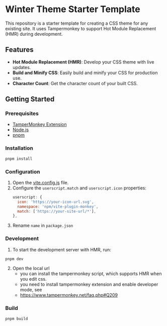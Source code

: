 # Winter Theme Starter Template

This repository is a starter template for creating a CSS theme for any existing site. It uses Tampermonkey to support Hot Module Replacement (HMR) during development.

## Features

- **Hot Module Replacement (HMR)**: Develop your CSS theme with live updates.
- **Build and Minify CSS**: Easily build and minify your CSS for production use.
- **Character Count**: Get the character count of your built CSS.

## Getting Started

### Prerequisites
- [TamperMonkey Extension](https://chromewebstore.google.com/detail/dhdgffkkebhmkfjojejmpbldmpobfkfo)
- [Node.js](https://nodejs.org/)
- [pnpm](https://pnpm.io/)

### Installation

  ```sh
  pnpm install
  ```

### Configuration

1. Open the [vite.config.js](vite.config.js) file.
2. Configure the `userscript.match` and `userscript.icon` properties:
    ```js
    userscript: {
      icon: 'https://your-icon-url.svg',
      namespace: 'npm/vite-plugin-monkey',
      match: ['https://your-site-url/*'],
    },
    ```
3. Rename `name` in `package.json`

### Development

1. To start the development server with HMR, run:
```sh
pnpm dev
```
2. Open the local url
    - you can install the tampermonkey script, which supports HMR when you edit css.
    - you need to install tampermonkey extension and enable developer mode, see
    - https://www.tampermonkey.net/faq.php#Q209

### Build
```sh
pnpm build
```
